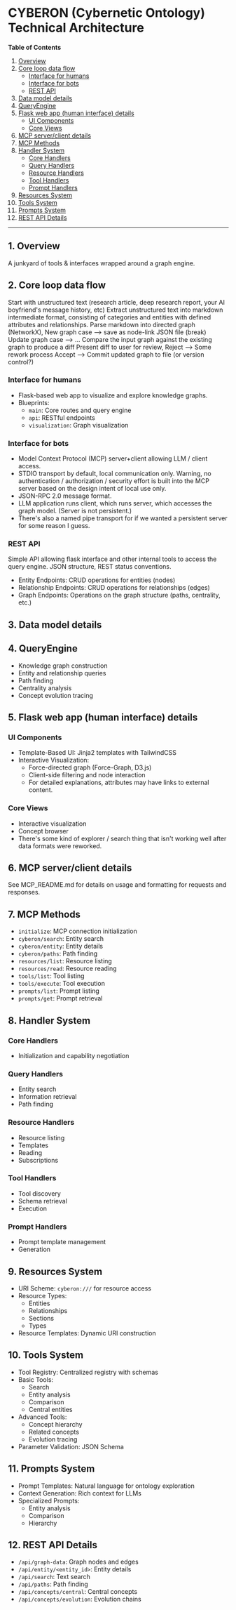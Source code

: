 # CYBERON (Cybernetic Ontology) Technical Architecture

**Table of Contents**

1.  [Overview](#overview)
2.  [Core loop data flow](#core-loop-data-flow)
    * [Interface for humans](#interface-for-humans)
    * [Interface for bots](#interface-for-bots)
    * [REST API](#rest-api)
3.  [Data model details](#data-model-details)
4.  [QueryEngine](#queryengine)
5.  [Flask web app (human interface) details](#flask-web-app-human-interface-details)
    * [UI Components](#ui-components)
    * [Core Views](#core-views)
6.  [MCP server/client details](#mcp-serverclient-details)
7.  [MCP Methods](#mcp-methods)
8.  [Handler System](#handler-system)
    * [Core Handlers](#core-handlers)
    * [Query Handlers](#query-handlers)
    * [Resource Handlers](#resource-handlers)
    * [Tool Handlers](#tool-handlers)
    * [Prompt Handlers](#prompt-handlers)
9.  [Resources System](#resources-system)
10. [Tools System](#tools-system)
11. [Prompts System](#prompts-system)
12. [REST API Details](#rest-api-details)

---

## 1. Overview <a name="overview"></a>

A junkyard of tools & interfaces wrapped around a graph engine.

## 2. Core loop data flow <a name="core-loop-data-flow"></a>

Start with unstructured text (research article, deep research report, your AI boyfriend's message history, etc)
Extract unstructured text into markdown intermediate format, consisting of categories and entities with defined attributes and relationships.
Parse markdown into directed graph (NetworkX),
New graph case --> save as node-link JSON file (break) Update graph case --> ...
Compare the input graph against the existing graph to produce a diff
Present diff to user for review, Reject --> Some rework process Accept --> Commit updated graph to file (or version control?)

### Interface for humans <a name="interface-for-humans"></a>

* Flask-based web app to visualize and explore knowledge graphs.
* Blueprints:
    * `main`: Core routes and query engine
    * `api`: RESTful endpoints
    * `visualization`: Graph visualization

### Interface for bots <a name="interface-for-bots"></a>

* Model Context Protocol (MCP) server+client allowing LLM / client access.
* STDIO transport by default, local communication only. Warning, no authentication / authorization / security effort is built into the MCP server based on the design intent of local use only.
* JSON-RPC 2.0 message format.
* LLM application runs client, which runs server, which accesses the graph model. (Server is not persistent.)
* There's also a named pipe transport for if we wanted a persistent server for some reason I guess.

### REST API <a name="rest-api"></a>

Simple API allowing flask interface and other internal tools to access the query engine. JSON structure, REST status conventions.
* Entity Endpoints: CRUD operations for entities (nodes)
* Relationship Endpoints: CRUD operations for relationships (edges)
* Graph Endpoints: Operations on the graph structure (paths, centrality, etc.)

## 3. Data model details <a name="data-model-details"></a>

## 4. QueryEngine <a name="queryengine"></a>

* Knowledge graph construction
* Entity and relationship queries
* Path finding
* Centrality analysis
* Concept evolution tracing

## 5. Flask web app (human interface) details <a name="flask-web-app-human-interface-details"></a>

### UI Components <a name="ui-components"></a>

* Template-Based UI: Jinja2 templates with TailwindCSS
* Interactive Visualization:
    * Force-directed graph (Force-Graph, D3.js)
    * Client-side filtering and node interaction
    * For detailed explanations, attributes may have links to external content.

### Core Views <a name="core-views"></a>

* Interactive visualization
* Concept browser
* There's some kind of explorer / search thing that isn't working well after data formats were reworked.

## 6. MCP server/client details <a name="mcp-serverclient-details"></a>

See MCP\_README.md for details on usage and formatting for requests and responses.

## 7. MCP Methods <a name="mcp-methods"></a>

* `initialize`: MCP connection initialization
* `cyberon/search`: Entity search
* `cyberon/entity`: Entity details
* `cyberon/paths`: Path finding
* `resources/list`: Resource listing
* `resources/read`: Resource reading
* `tools/list`: Tool listing
* `tools/execute`: Tool execution
* `prompts/list`: Prompt listing
* `prompts/get`: Prompt retrieval

## 8. Handler System <a name="handler-system"></a>

### Core Handlers <a name="core-handlers"></a>

* Initialization and capability negotiation

### Query Handlers <a name="query-handlers"></a>

* Entity search
* Information retrieval
* Path finding

### Resource Handlers <a name="resource-handlers"></a>

* Resource listing
* Templates
* Reading
* Subscriptions

### Tool Handlers <a name="tool-handlers"></a>

* Tool discovery
* Schema retrieval
* Execution

### Prompt Handlers <a name="prompt-handlers"></a>

* Prompt template management
* Generation

## 9. Resources System <a name="resources-system"></a>

* URI Scheme: `cyberon:///` for resource access
* Resource Types:
    * Entities
    * Relationships
    * Sections
    * Types
* Resource Templates: Dynamic URI construction

## 10. Tools System <a name="tools-system"></a>

* Tool Registry: Centralized registry with schemas
* Basic Tools:
    * Search
    * Entity analysis
    * Comparison
    * Central entities
* Advanced Tools:
    * Concept hierarchy
    * Related concepts
    * Evolution tracing
* Parameter Validation: JSON Schema

## 11. Prompts System <a name="prompts-system"></a>

* Prompt Templates: Natural language for ontology exploration
* Context Generation: Rich context for LLMs
* Specialized Prompts:
    * Entity analysis
    * Comparison
    * Hierarchy

## 12. REST API Details <a name="rest-api-details"></a>

* `/api/graph-data`: Graph nodes and edges
* `/api/entity/<entity_id>`: Entity details
* `/api/search`: Text search
* `/api/paths`: Path finding
* `/api/concepts/central`: Central concepts
* `/api/concepts/evolution`: Evolution chains